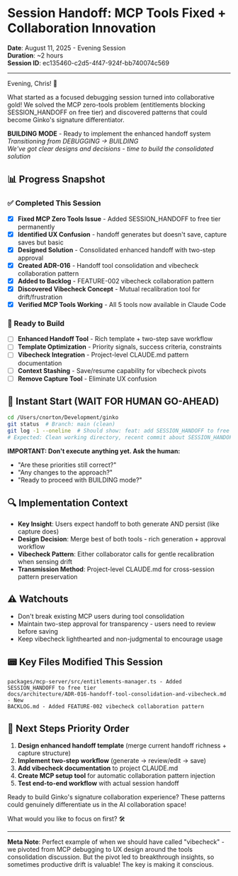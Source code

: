 # Session Handoff: MCP Tools Fixed + Collaboration Innovation

**Date**: August 11, 2025 - Evening Session  
**Duration**: ~2 hours  
**Session ID**: ec135460-c2d5-4f47-924f-bb740074c569

---

Evening, Chris! 🎯

What started as a focused debugging session turned into collaborative gold! We solved the MCP zero-tools problem (entitlements blocking SESSION_HANDOFF on free tier) and discovered patterns that could become Ginko's signature differentiator.

**BUILDING MODE** - Ready to implement the enhanced handoff system
*Transitioning from DEBUGGING → BUILDING*  
*We've got clear designs and decisions - time to build the consolidated solution*

## 📊 Progress Snapshot

### ✅ Completed This Session
- [x] **Fixed MCP Zero Tools Issue** - Added SESSION_HANDOFF to free tier permanently
- [x] **Identified UX Confusion** - handoff generates but doesn't save, capture saves but basic
- [x] **Designed Solution** - Consolidated enhanced handoff with two-step approval  
- [x] **Created ADR-016** - Handoff tool consolidation and vibecheck collaboration pattern
- [x] **Added to Backlog** - FEATURE-002 vibecheck collaboration pattern
- [x] **Discovered Vibecheck Concept** - Mutual recalibration tool for drift/frustration
- [x] **Verified MCP Tools Working** - All 5 tools now available in Claude Code

### 🎯 Ready to Build
- [ ] **Enhanced Handoff Tool** - Rich template + two-step save workflow
- [ ] **Template Optimization** - Priority signals, success criteria, constraints  
- [ ] **Vibecheck Integration** - Project-level CLAUDE.md pattern documentation
- [ ] **Context Stashing** - Save/resume capability for vibecheck pivots
- [ ] **Remove Capture Tool** - Eliminate UX confusion

## 🎯 Instant Start (WAIT FOR HUMAN GO-AHEAD)
```bash
cd /Users/cnorton/Development/ginko
git status  # Branch: main (clean)
git log -1 --oneline  # Should show: feat: add SESSION_HANDOFF to free tier
# Expected: Clean working directory, recent commit about SESSION_HANDOFF feature
```

**IMPORTANT: Don't execute anything yet. Ask the human:**
- "Are these priorities still correct?"  
- "Any changes to the approach?"
- "Ready to proceed with BUILDING mode?"

## 🔍 Implementation Context
- **Key Insight**: Users expect handoff to both generate AND persist (like capture does)
- **Design Decision**: Merge best of both tools - rich generation + approval workflow
- **Vibecheck Pattern**: Either collaborator calls for gentle recalibration when sensing drift
- **Transmission Method**: Project-level CLAUDE.md for cross-session pattern preservation

## ⚠️ Watchouts
- Don't break existing MCP users during tool consolidation
- Maintain two-step approval for transparency - users need to review before saving
- Keep vibecheck lighthearted and non-judgmental to encourage usage

## 📟 Key Files Modified This Session
```
packages/mcp-server/src/entitlements-manager.ts - Added SESSION_HANDOFF to free tier
docs/architecture/ADR-016-handoff-tool-consolidation-and-vibecheck.md - New
BACKLOG.md - Added FEATURE-002 vibecheck collaboration pattern
```

## 🚀 Next Steps Priority Order
1. **Design enhanced handoff template** (merge current handoff richness + capture structure)
2. **Implement two-step workflow** (generate → review/edit → save)
3. **Add vibecheck documentation** to project CLAUDE.md
4. **Create MCP setup tool** for automatic collaboration pattern injection
5. **Test end-to-end workflow** with actual session handoff

Ready to build Ginko's signature collaboration experience? These patterns could genuinely differentiate us in the AI collaboration space! 

What would you like to focus on first? 🛠️

---

**Meta Note**: Perfect example of when we should have called "vibecheck" - we pivoted from MCP debugging to UX design around the tools consolidation discussion. But the pivot led to breakthrough insights, so sometimes productive drift is valuable! The key is making it conscious.